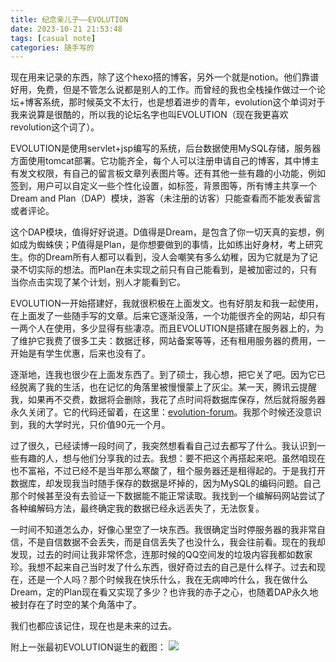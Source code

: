 ```yaml
---
title: 纪念亲儿子——EVOLUTION
date: 2023-10-21 21:53:48
tags: [casual note]
categories: 随手写的
---
```

现在用来记录的东西，除了这个hexo搭的博客，另外一个就是notion。他们靠谱好用，免费，但是不管怎么说都是别人的工作。而曾经的我也全栈操作做过一个论坛+博客系统，那时候英文不太行，也是想着进步的青年，evolution这个单词对于我来说算是很酷的，所以我的论坛名字也叫EVOLUTION（现在我更喜欢revolution这个词了）。
<!--more-->
EVOLUTION是使用servlet+jsp编写的系统，后台数据使用MySQL存储，服务器方面使用tomcat部署。它功能齐全，每个人可以注册申请自己的博客，其中博主有发文权限，有自己的留言板文章列表图片等。还有其他一些有趣的小功能，例如签到，用户可以自定义一些个性化设置，如标签，背景图等，所有博主共享一个Dream and Plan（DAP）模块，游客（未注册的访客）只能查看而不能发表留言或者评论。

这个DAP模块，值得好好说道。D值得是Dream，是包含了你一切天真的妄想，例如成为蜘蛛侠；P值得是Plan，是你想要做到的事情，比如练出好身材，考上研究生。你的Dream所有人都可以看到，没人会嘲笑有多么幼稚，因为它就是为了记录不切实际的想法。而Plan在未实现之前只有自己能看到，是被加密过的，只有当你点击实现了某个计划，别人才能看到它。

EVOLUTION一开始搭建好，我就很积极在上面发文。也有好朋友和我一起使用，在上面发了一些随手写的文章。后来它逐渐没落，一个功能很齐全的网站，却只有一两个人在使用，多少显得有些凄凉。而且EVOLUTION是搭建在服务器上的，为了维护它我费了很多工夫：数据迁移，网站备案等等，还有租用服务器的费用，一开始是有学生优惠，后来也没有了。

逐渐地，连我也很少在上面发东西了。到了硕士，我心想，把它关了吧。因为它已经脱离了我的生活，也在记忆的角落里被慢慢蒙上了灰尘。某一天，腾讯云提醒我，如果再不交费，数据将会删除，我花了点时间将数据库保存，然后就将服务器永久关闭了。它的代码还留着，在这里：[evolution-forum](https://github.com/wlsdzyzl/evolution-forum)。我那个时候还没意识到，我的大学时光，只价值90元一个月。

过了很久，已经读博一段时间了，我突然想看看自己过去都写了什么。我认识到一些有趣的人，想与他们分享我的过去。我想：要不把这个再搭起来吧。虽然咱现在也不富裕，不过已经不是当年那么寒酸了，租个服务器还是租得起的。于是我打开数据库，却发现我当时随手保存的数据是坏掉的，因为MySQL的编码问题。自己那个时候甚至没有去验证一下数据能不能正常读取。我找到一个编解码网站尝试了各种编解码方法，最终确定我的数据已经永远丢失了，无法恢复。

一时间不知道怎么办，好像心里空了一块东西。我很确定当时停服务器的我非常自信，不是自信数据不会丢失，而是自信丢失了也没什么，我会往前看。现在的我却发现，过去的时间让我非常怀念，连那时候的QQ空间发的垃圾内容我都如数家珍。我想不起来自己当时发了什么东西，很好奇过去的自己是什么样子。过去和现在，还是一个人吗？那个时候我在快乐什么，我在无病呻吟什么，我在做什么Dream，定的Plan现在看又实现了多少？也许我的赤子之心，也随着DAP永久地被封存在了时空的某个角落中了。

我们也都应该记住，现在也是未来的过去。

附上一张最初EVOLUTION诞生的截图：
![](https://evolution-video.oss-cn-beijing.aliyuncs.com/wlsdzyzl_hexo/evolution.jpg)